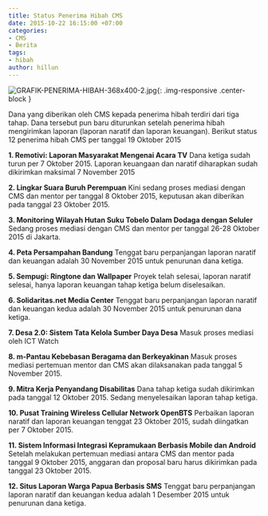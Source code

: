 ```yaml
---
title: Status Penerima Hibah CMS
date: 2015-10-22 16:15:00 +07:00
categories:
- CMS
- Berita
tags:
- hibah
author: hillun
---
```


![GRAFIK-PENERIMA-HIBAH-368x400-2.jpg](/uploads/GRAFIK-PENERIMA-HIBAH-368x400-2.jpg){: .img-responsive .center-block }

Dana yang diberikan oleh CMS kepada penerima hibah terdiri dari tiga tahap. Dana tersebut pun baru diturunkan setelah penerima hibah mengirimkan laporan (laporan naratif dan laporan keuangan). Berikut status 12 penerima hibah CMS per tanggal 19 Oktober 2015

**1. Remotivi: Laporan Masyarakat Mengenai Acara TV**
Dana ketiga sudah turun per 7 Oktober 2015. Laporan keuangaan dan naratif diharapkan sudah dikirimkan maksimal 7 November 2015

**2. Lingkar Suara Buruh Perempuan**
Kini sedang proses mediasi dengan CMS dan mentor per tanggal 8 Oktober 2015, keputusan akan diberikan pada tanggal 23 Oktober 2015.

**3. Monitoring Wilayah Hutan Suku Tobelo Dalam Dodaga dengan Seluler**
Sedang proses mediasi dengan CMS dan mentor per tanggal 26-28 Oktober 2015 di Jakarta.

**4. Peta Persampahan Bandung**
Tenggat baru perpanjangan laporan naratif dan keuangan adalah 30 November 2015 untuk penurunan dana ketiga.

**5. Sempugi: Ringtone dan Wallpaper**
Proyek telah selesai, laporan naratif selesai, hanya laporan keuangan tahap ketiga belum diselesaikan.

**6. Solidaritas.net Media Center**
Tenggat baru perpanjangan laporan naratif dan keuangan kedua adalah 30 November 2015 untuk penurunan dana ketiga.

**7. Desa 2.0: Sistem Tata Kelola Sumber Daya Desa**
Masuk proses mediasi oleh ICT Watch

**8. m-Pantau Kebebasan Beragama dan Berkeyakinan**
Masuk proses mediasi pertemuan mentor dan CMS akan dilaksanakan pada tanggal 5 November 2015.

**9. Mitra Kerja Penyandang Disabilitas**
Dana tahap ketiga sudah dikirimkan pada tanggal 12 Oktober 2015. Sedang menyelesaikan laporan tahap ketiga.

**10. Pusat Training Wireless Cellular Network OpenBTS**
Perbaikan laporan naratif dan laporan keuangan tenggat 23 Oktober 2015, sudah diingatkan per 7 Oktober 2015.

**11. Sistem Informasi Integrasi Kepramukaan Berbasis Mobile dan Android**
Setelah melakukan pertemuan mediasi antara CMS dan mentor pada tanggal 9 Oktober 2015, anggaran dan proposal baru harus dikirimkan pada tanggal 23 Oktober 2015.

**12. Situs Laporan Warga Papua Berbasis SMS**
Tenggat baru perpanjangan laporan naratif dan keuangan kedua adalah 1 Desember 2015 untuk penurunan dana ketiga.